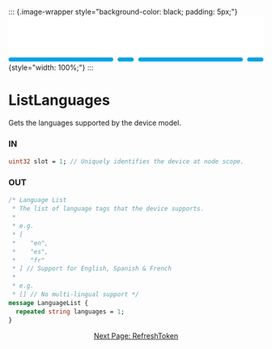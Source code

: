 ::: {.image-wrapper style="background-color: black; padding: 5px;"}
![Catena Logo](images/Catena%20Logo_PMS2191%20&%20White.png){style="width: 100%;"}
:::

# ListLanguages
Gets the languages supported by the device model.

### IN
``` proto
uint32 slot = 1; // Uniquely identifies the device at node scope.
```

### OUT
``` proto
/* Language List
 * The list of language tags that the device supports.
 *
 * e.g.
 * [
 *    "en",
 *    "es",
 *    "fr"
 * ] // Support for English, Spanish & French
 *
 * e.g.
 * [] // No multi-lingual support */
message LanguageList {
  repeated string languages = 1;
}
```

<div style="text-align: center">

[Next Page: RefreshToken](RefreshToken.html)

</div>